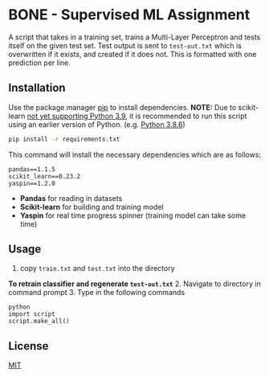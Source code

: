 # BONE - Supervised ML Assignment

A script that takes in a training set, trains a Multi-Layer Perceptron and tests itself on the given test set. Test output is sent to `test-out.txt` which is overwritten if it exists, and created if it does not. This is formatted with one prediction per line.

## Installation

Use the package manager [pip](https://pip.pypa.io/en/stable/) to install dependencies. **NOTE:** Due to scikit-learn [not yet supporting Python 3.9](https://github.com/scikit-learn/scikit-learn/issues/18621#issuecomment-708957810), it is recommended to run this script using an earlier version of Python. (e.g. [Python 3.8.6](https://www.python.org/downloads/release/python-386/))

```bash
pip install -r requirements.txt
```

This command will install the necessary dependencies which are as follows:
````
pandas==1.1.5
scikit_learn==0.23.2
yaspin==1.2.0
````
* **Pandas** for reading in datasets
* **Scikit-learn** for building and training model
* **Yaspin** for real time progress spinner (training model can take some time)


## Usage


1. copy `train.txt` and `test.txt` into the directory



**To retrain classifier and regenerate `test-out.txt`**
2. Navigate to directory in command prompt
3. Type in the following commands
 ````
python
import script
script.make_all()
````



## License
[MIT](https://choosealicense.com/licenses/mit/)
